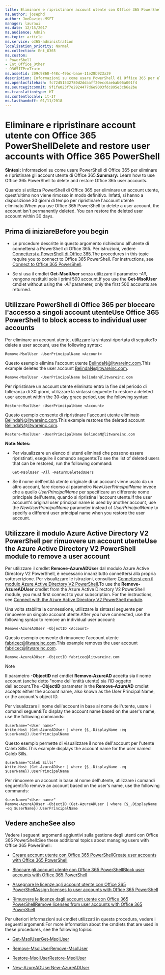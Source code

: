 ```yaml
---
title: Eliminare e ripristinare account utente con Office 365 PowerShell
ms.author: josephd
author: JoeDavies-MSFT
manager: laurawi
ms.date: 12/15/2017
ms.audience: Admin
ms.topic: article
ms.service: o365-administration
localization_priority: Normal
ms.collection: Ent_O365
ms.custom:
- PowerShell
- Ent_Office_Other
- O365ITProTrain
ms.assetid: 209c9868-448c-49bc-baae-11e28b923a39
description: Informazioni su come usare PowerShell di Office 365 per eliminare e ripristinare gli account utente di Office 365.
ms.openlocfilehash: fc72d51532780d2ddaaff20ecc6aebab06a001f4
ms.sourcegitcommit: 9f1fe023f7e2924477d6e9003fdc805e3cb6e2be
ms.translationtype: HT
ms.contentlocale: it-IT
ms.lasthandoff: 01/11/2018
---
```

# <a name="delete-and-restore-user-accounts-with-office-365-powershell"></a><span data-ttu-id="222c9-103">Eliminare e ripristinare account utente con Office 365 PowerShell</span><span class="sxs-lookup"><span data-stu-id="222c9-103">Delete and restore user accounts with Office 365 PowerShell</span></span>

<span data-ttu-id="222c9-104">**Sintesi:** Informazioni su come usare PowerShell di Office 365 per eliminare e ripristinare gli account utente di Office 365.</span><span class="sxs-lookup"><span data-stu-id="222c9-104">**Summary:**  Learn how to use Office 365 PowerShell to delete and restore Office 365 user accounts.</span></span>
  
<span data-ttu-id="222c9-p101">Quando si utilizza PowerShell di Office 365 per eliminare un account utente, quest'ultimo non viene rimosso in modo definitivo. Infatti, si hanno a disposizione 30 giorni di tempo per ripristinare l'account utente eliminato.</span><span class="sxs-lookup"><span data-stu-id="222c9-p101">When you use Office 365 PowerShell to delete a user account, the account isn't permanently deleted. You can restore the deleted user account within 30 days.</span></span>
  
## <a name="before-you-begin"></a><span data-ttu-id="222c9-107">Prima di iniziare</span><span class="sxs-lookup"><span data-stu-id="222c9-107">Before you begin</span></span>

- <span data-ttu-id="222c9-p102">Le procedure descritte in questo argomento richiedono all'utente di connettersi a PowerShell di Office 365. Per istruzioni, vedere [Connettersi a PowerShell di Office 365](connect-to-office-365-powershell.md).</span><span class="sxs-lookup"><span data-stu-id="222c9-p102">The procedures in this topic require you to connect to Office 365 PowerShell. For instructions, see [Connect to Office 365 PowerShell](connect-to-office-365-powershell.md).</span></span>
    
- <span data-ttu-id="222c9-110">Se si usa il cmdlet **Get-MsolUser** senza utilizzare il parametro _-All_, vengono restituiti solo i primi 500 account.</span><span class="sxs-lookup"><span data-stu-id="222c9-110">If you use the **Get-MsolUser** cmdlet without using the _-All_ parameter, only the first 500 accounts are returned.</span></span>
    
## <a name="use-office-365-powershell-to-block-access-to-individual-user-accounts"></a><span data-ttu-id="222c9-111">Utilizzare PowerShell di Office 365 per bloccare l'accesso a singoli account utente</span><span class="sxs-lookup"><span data-stu-id="222c9-111">Use Office 365 PowerShell to block access to individual user accounts</span></span>
<span data-ttu-id="222c9-112"><a name="ShortVersion"> </a></span><span class="sxs-lookup"><span data-stu-id="222c9-112"><a name="ShortVersion"> </a></span></span>

<span data-ttu-id="222c9-113">Per eliminare un account utente, utilizzare la sintassi riportata di seguito:</span><span class="sxs-lookup"><span data-stu-id="222c9-113">To delete a user account, use the following syntax:</span></span>
  
```
Remove-MsolUser -UserPrincipalName <Account>
```

<span data-ttu-id="222c9-114">Questo esempio elimina l'account utente BelindaN@litwareinc.com.</span><span class="sxs-lookup"><span data-stu-id="222c9-114">This example deletes the user account BelindaN@litwareinc.com.</span></span>
  
```
Remove-MsolUser -UserPrincipalName belindan@litwareinc.com
```

<span data-ttu-id="222c9-115">Per ripristinare un account utente eliminato entro la fine del periodo di tolleranza di 30 giorni, utilizzare la sintassi seguente:</span><span class="sxs-lookup"><span data-stu-id="222c9-115">To restore a deleted user account within the 30-day grace period, use the following syntax:</span></span>
  
```
Restore-MsolUser -UserPrincipalName <Account>
```

<span data-ttu-id="222c9-116">Questo esempio consente di ripristinare l'account utente eliminato BelindaN@litwareinc.com.</span><span class="sxs-lookup"><span data-stu-id="222c9-116">This example restores the deleted account BelindaN@litwareinc.com.</span></span>
  
```
Restore-MsolUser -UserPrincipalName BelindaN@litwareinc.com
```

 <span data-ttu-id="222c9-117">**Note:**</span><span class="sxs-lookup"><span data-stu-id="222c9-117">**Notes:**</span></span>
  
- <span data-ttu-id="222c9-118">Per visualizzare un elenco di utenti eliminati che possono essere ripristinati, eseguire il comando seguente:</span><span class="sxs-lookup"><span data-stu-id="222c9-118">To see the list of deleted users that can be restored, run the following command:</span></span>
    
  ```
  Get-MsolUser -All -ReturnDeletedUsers
  ```

- <span data-ttu-id="222c9-119">Se il nome dell'entità utente originale di un account viene usato da un altro account, fare ricorso al parametro  _NewUserPrincipalName_ invece che a quello _UserPrincipalName_ per specificare un differente nome principale dell'utente, quando si ripristina l'account utente.</span><span class="sxs-lookup"><span data-stu-id="222c9-119">If the user account's original user principal name is used by another account, use the  _NewUserPrincipalName_ parameter instead of _UserPrincipalName_ to specify a different user principal name when you restore the user account.</span></span>
    
## <a name="use-the-azure-active-directory-v2-powershell-module-to-remove-a-user-account"></a><span data-ttu-id="222c9-120">Utilizzare il modulo Azure Active Directory V2 PowerShell per rimuovere un account utente</span><span class="sxs-lookup"><span data-stu-id="222c9-120">Use the Azure Active Directory V2 PowerShell module to remove a user account</span></span>
<span data-ttu-id="222c9-121"><a name="ShortVersion"> </a></span><span class="sxs-lookup"><span data-stu-id="222c9-121"><a name="ShortVersion"> </a></span></span>

<span data-ttu-id="222c9-p103">Per utilizzare il cmdlet **Remove-AzureADUser** dal modulo Azure Active Directory V2 PowerShell, è necessario innanzitutto connettersi alla propria sottoscrizione. Per visualizzare le istruzioni, consultare [Connettersi con il modulo Azure Active Directory V2 PowerShell](https://go.microsoft.com/fwlink/?linkid=842218).</span><span class="sxs-lookup"><span data-stu-id="222c9-p103">To use the **Remove-AzureADUser** cmdlet from the Azure Active Directory V2 PowerShell module, you must first connect to your subscription. For the instructions, see [Connect with the Azure Active Directory V2 PowerShell module](https://go.microsoft.com/fwlink/?linkid=842218).</span></span>
  
<span data-ttu-id="222c9-124">Una volta stabilita la connessione, utilizzare la sintassi seguente per rimuovere un singolo account utente:</span><span class="sxs-lookup"><span data-stu-id="222c9-124">After you have connected, use the following syntax to remove an individual user account:</span></span>
  
```
Remove-AzureADUser -ObjectID <Account>
```

<span data-ttu-id="222c9-125">Questo esempio consente di rimuovere l'account utente fabricec@litwareinc.com.</span><span class="sxs-lookup"><span data-stu-id="222c9-125">This example removes the user account fabricec@litwareinc.com.</span></span>
  
```
Remove-AzureADUser -ObjectID fabricec@litwareinc.com
```

> [!NOTE]
> <span data-ttu-id="222c9-126">Il parametro **-ObjectID** nel cmdlet **Remove-AzureAD** accetta sia il nome account (anche detto "nome dell'entità utente) sia l'ID oggetto dell'account.</span><span class="sxs-lookup"><span data-stu-id="222c9-126">The **-ObjectID** parameter in the **Remove-AzureAD** cmdlet accepts either the account name, also known as the User Principal Name, or the account's object ID.</span></span>
  
<span data-ttu-id="222c9-127">Per visualizzare il nome dell'account in base al nome dell'utente, usare i comandi seguenti:</span><span class="sxs-lookup"><span data-stu-id="222c9-127">To display the account name based on the user's name, use the following commands:</span></span>
  
```
$userName="<User name>"
Write-Host (Get-AzureADUser | where {$_.DisplayName -eq $userName}).UserPrincipalName
```

<span data-ttu-id="222c9-128">Questo esempio permette di visualizzare il nome dell'account per l'utente Caleb Sillis.</span><span class="sxs-lookup"><span data-stu-id="222c9-128">This example displays the account name for the user named Caleb Sills.</span></span>
  
```
$userName="Caleb Sills"
Write-Host (Get-AzureADUser | where {$_.DisplayName -eq $userName}).UserPrincipalName
```

<span data-ttu-id="222c9-129">Per rimuovere un account in base al nome dell'utente, utilizzare i comandi seguenti:</span><span class="sxs-lookup"><span data-stu-id="222c9-129">To remove an account based on the user's name, use the following commands:</span></span>
  
```
$userName="<User name>"
Remove-AzureADUser -ObjectID (Get-AzureADUser | where {$_.DisplayName -eq $userName}).UserPrincipalName
```

## <a name="see-also"></a><span data-ttu-id="222c9-130">Vedere anche</span><span class="sxs-lookup"><span data-stu-id="222c9-130">See also</span></span>
<span data-ttu-id="222c9-131"><a name="SeeAlso"> </a></span><span class="sxs-lookup"><span data-stu-id="222c9-131"><a name="SeeAlso"> </a></span></span>

<span data-ttu-id="222c9-132">Vedere i seguenti argomenti aggiuntivi sulla gestione degli utenti con Office 365 PowerShell:</span><span class="sxs-lookup"><span data-stu-id="222c9-132">See these additional topics about managing users with Office 365 PowerShell:</span></span>
  
- [<span data-ttu-id="222c9-133">Creare account utente con Office 365 PowerShell</span><span class="sxs-lookup"><span data-stu-id="222c9-133">Create user accounts with Office 365 PowerShell</span></span>](create-user-accounts-with-office-365-powershell.md)
    
- [<span data-ttu-id="222c9-134">Bloccare gli account utente con Office 365 PowerShell</span><span class="sxs-lookup"><span data-stu-id="222c9-134">Block user accounts with Office 365 PowerShell</span></span>](block-user-accounts-with-office-365-powershell.md)
    
- [<span data-ttu-id="222c9-135">Assegnare le licenze agli account utente con Office 365 PowerShell</span><span class="sxs-lookup"><span data-stu-id="222c9-135">Assign licenses to user accounts with Office 365 PowerShell</span></span>](assign-licenses-to-user-accounts-with-office-365-powershell.md)
    
- [<span data-ttu-id="222c9-136">Rimuovere le licenze dagli account utente con Office 365 PowerShell</span><span class="sxs-lookup"><span data-stu-id="222c9-136">Remove licenses from user accounts with Office 365 PowerShell</span></span>](remove-licenses-from-user-accounts-with-office-365-powershell.md)
    
<span data-ttu-id="222c9-137">Per ulteriori informazioni sui cmdlet utilizzati in questa procedura, vedere i seguenti argomenti:</span><span class="sxs-lookup"><span data-stu-id="222c9-137">For more information about the cmdlets that are used in these procedures, see the following topics:</span></span>
  
- [<span data-ttu-id="222c9-138">Get-MsolUser</span><span class="sxs-lookup"><span data-stu-id="222c9-138">Get-MsolUser</span></span>](https://go.microsoft.com/fwlink/p/?LinkId=691543)
    
- [<span data-ttu-id="222c9-139">Remove-MsolUser</span><span class="sxs-lookup"><span data-stu-id="222c9-139">Remove-MsolUser</span></span>](https://go.microsoft.com/fwlink/p/?LinkId=691636)
    
- [<span data-ttu-id="222c9-140">Restore-MsolUser</span><span class="sxs-lookup"><span data-stu-id="222c9-140">Restore-MsolUser</span></span>](https://go.microsoft.com/fwlink/p/?LinkId=691637)
    
- [<span data-ttu-id="222c9-141">New-AzureADUser</span><span class="sxs-lookup"><span data-stu-id="222c9-141">New-AzureADUser</span></span>](https://docs.microsoft.com/powershell/module/azuread/new-azureaduser?view=azureadps-2.0)
    

